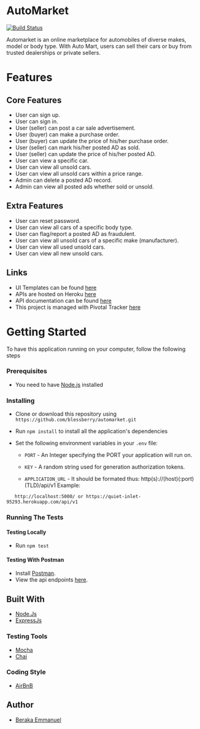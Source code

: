 # AutoMarket
[![Build Status](https://travis-ci.org/O-Osahon/automarket.svg?branch=develop)](https://travis-ci.org/blessberry/automarket)


Automarket is an online marketplace for automobiles of diverse makes, model or body type. With Auto Mart, users can sell their cars or buy from trusted dealerships or private sellers.

# Features

## Core Features
- User can sign up.
- User can sign in.
- User (seller) can post a car sale advertisement.
- User (buyer) can make a purchase order.
- User (buyer) can update the price of his/her purchase order.
- User (seller) can mark his/her posted AD as sold.
- User (seller) can update the price of his/her posted AD.
- User can view a specific car.
- User can view all unsold cars.
- User can view all unsold cars within a price range.
- Admin can delete a posted AD record.
- Admin can view all posted ads whether sold or unsold.

## Extra Features

- User can reset password.
- User can view all cars of a specific body type.
- User can flag/report a posted AD as fraudulent.
- User can view all unsold cars of a specific make (manufacturer).
- User can view all used unsold cars.
- User can view all new unsold cars.


## Links
- UI Templates can be found [here](http://blessberry.github.io/automarket/)
- APIs are hosted on Heroku [here](https://quiet-inlet-95293.herokuapp.com)
- API documentation can be found [here](https://quiet-inlet-95293.herokuapp.com/man)
- This project is managed with Pivotal Tracker [here](https://www.pivotaltracker.com/n/projects/2349361)


# Getting Started
To have this application running on your computer, follow the following steps



### Prerequisites
- You need to have [Node.js](nodejs.org) installed 



### Installing
- Clone or download this repository using `https://github.com/blessberry/automarket.git`
- Run `npm install` to install all the application's dependencies
- Set the following environment variables in your `.env` file:

    - `PORT` - An Integer specifying the PORT your application will run on.
  
    - `KEY` - A random string used for generation authorization tokens.
  
    - `APPLICATION_URL` - It should be formated thus:  http(s)://(host)(:port)(TLD)/api/v1 
       Example:

 ```
    http://localhost:5000/ or https://quiet-inlet-95293.herokuapp.com/api/v1

 ```
    
    
 
### Running The Tests

#### Testing Locally
- Run `npm test`



#### Testing With Postman
- Install [Postman](https://getpostman.com).
- View the api endpoints [here](https://quiet-inlet-95293.herokuapp.com/docs).
   
	 
   
## Built With
- [Node.Js](https://nodejs.org)
- [ExpressJs](https://expressjs.com)



### Testing Tools
- [Mocha](https://www.npmjs.com/package/mocha)
- [Chai](https://www.npmjs.com/package/chai)



### Coding Style
- [AirBnB](https://github.com/airbnb/javascript)



## Author
- [Beraka Emmanuel](https://github.com/blessberry)

